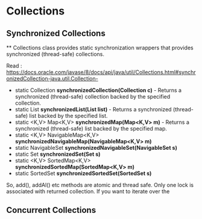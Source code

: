 # Collections 

## Synchronized Collections
** Collections class provides static synchronization wrappers that provides synchronized (thread-safe) collections.

Read : https://docs.oracle.com/javase/8/docs/api/java/util/Collections.html#synchronizedCollection-java.util.Collection-

* static <T> Collection<T>	**synchronizedCollection(Collection<T> c)** - Returns a synchronized (thread-safe) collection backed by the specified collection. 
* static <T> List<T>	**synchronizedList(List<T> list)** - Returns a synchronized (thread-safe) list backed by the specified list.
* static <K,V> Map<K,V>	**synchronizedMap(Map<K,V> m)** - Returns a synchronized (thread-safe) list backed by the specified map.
* static <K,V> NavigableMap<K,V>	**synchronizedNavigableMap(NavigableMap<K,V> m)**
* static <T> NavigableSet<T>	**synchronizedNavigableSet(NavigableSet<T> s)**
* static <T> Set<T>	**synchronizedSet(Set<T> s)** 
* static <K,V> SortedMap<K,V>	**synchronizedSortedMap(SortedMap<K,V> m)** 
* static <T> SortedSet<T>	**synchronizedSortedSet(SortedSet<T> s)** 

So, add(), addAl() etc methods are atomic and thread safe. Only one lock is associated with returned collection. 
If you want to iterate over the 

## Concurrent Collections
